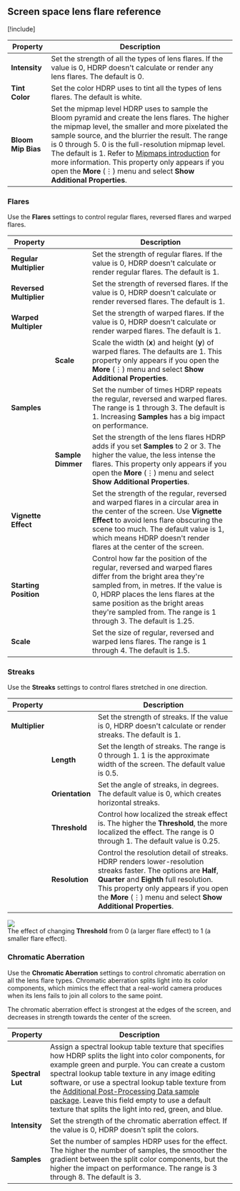 ## Screen space lens flare reference

[!include[](../../snippets/Volume-Override-Enable-Properties.md)]

| **Property**       | **Description**                                              |
| ------------------ | ------------------------------------------------------------ |
| **Intensity**      | Set the strength of all the types of lens flares. If the value is 0, HDRP doesn't calculate or render any lens flares. The default is 0. |
| **Tint Color**     | Set the color HDRP uses to tint all the types of lens flares. The default is white. |
| **Bloom Mip Bias** | Set the mipmap level HDRP uses to sample the Bloom pyramid and create the lens flares. The higher the mipmap level, the smaller and more pixelated the sample source, and the blurrier the result. The range is 0 through 5. 0 is the full-resolution mipmap level. The default is 1. Refer to [Mipmaps introduction](https://docs.unity3d.com/2023.1/Documentation/Manual/texture-mipmaps-introduction.html) for more information. This property only appears if you open the **More** (⋮) menu and select **Show Additional Properties**. |

### Flares

Use the **Flares** settings to control regular flares, reversed flares and warped flares.

| **Property**            |                   | **Description**                                              |
| ----------------------- | ----------------- | ------------------------------------------------------------ |
| **Regular Multiplier**  |                   | Set the strength of regular flares. If the value is 0, HDRP doesn't calculate or render regular flares. The default is 1. |
| **Reversed Multiplier** |                   | Set the strength of reversed flares. If the value is 0, HDRP doesn't calculate or render reversed flares. The default is 1. |
| **Warped Multipler**    |                   | Set the strength of warped flares. If the value is 0, HDRP doesn't calculate or render warped flares. The default is 1. |
|                         | **Scale**         | Scale the width (**x**) and height (**y**) of warped flares. The defaults are 1. This property only appears if you open the **More** (⋮) menu and select **Show Additional Properties**. |
| **Samples**             |                   | Set the number of times HDRP repeats the regular, reversed and warped flares. The range is 1 through 3. The default is 1. Increasing **Samples** has a big impact on performance. |
|                         | **Sample Dimmer** | Set the strength of the lens flares HDRP adds if you set **Samples** to 2 or 3. The higher the value, the less intense the flares. This property only appears if you open the **More** (⋮) menu and select **Show Additional Properties**. |
| **Vignette Effect**     |                   | Set the strength of the regular, reversed and warped flares in a circular area in the center of the screen. Use **Vignette Effect** to avoid lens flare obscuring the scene too much. The default value is 1, which means HDRP doesn't render flares at the center of the screen. |
| **Starting Position**   |                   | Control how far the position of the regular, reversed and warped flares differ from the bright area they're sampled from, in metres. If the value is 0, HDRP places the lens flares at the same position as the bright areas they're sampled from. The range is 1 through 3. The default is 1.25. |
| **Scale**               |                   | Set the size of regular, reversed and warped lens flares. The range is 1 through 4. The default is 1.5. |

### Streaks

Use the **Streaks** settings to control flares stretched in one direction.

| **Property**   |                 | **Description**                                              |
| -------------- | --------------- | ------------------------------------------------------------ |
| **Multiplier** |                 | Set the strength of streaks. If the value is 0, HDRP doesn't calculate or render streaks. The default is 1. |
|                | **Length**      | Set the length of streaks. The range is 0 through 1. 1 is the approximate width of the screen. The default value is 0.5. |
|                | **Orientation** | Set the angle of streaks, in degrees. The default value is 0, which creates horizontal streaks. |
|                | **Threshold**   | Control how localized the streak effect is. The higher the **Threshold**, the more localized the effect. The range is 0 through 1. The default value is 0.25. |
|                | **Resolution**  | Control the resolution detail of streaks. HDRP renders lower-resolution streaks faster. The options are **Half**, **Quarter** and **Eighth** full resolution. This property only appears if you open the **More** (⋮) menu and select **Show Additional Properties**. |

![](Images/shared/lens-flare/screenspacelensflares-threshold.gif)<br/>
The effect of changing **Threshold** from 0 (a larger flare effect) to 1 (a smaller flare effect).

### Chromatic Aberration

Use the **Chromatic Aberration** settings to control chromatic aberration on all the lens flare types. Chromatic aberration splits light into its color components, which mimics the effect that a real-world camera produces when its lens fails to join all colors to the same point.

The chromatic aberration effect is strongest at the edges of the screen, and decreases in strength towards the center of the screen.

| **Property**     | **Description**                                              |
| ---------------- | ------------------------------------------------------------ |
| **Spectral Lut** | Assign a spectral lookup table texture that specifies how HDRP splits the light into color components, for example green and purple. You can create a custom spectral lookup table texture in any image editing software, or use a spectral lookup table texture from the [Additional Post-Processing Data sample package](../../HDRP-Sample-Content.md#additional-post-processing-data). Leave this field empty to use a default texture that splits the light into red, green, and blue. |
| **Intensity**    | Set the strength of the chromatic aberration effect. If the value is 0, HDRP doesn't split the colors. |
| **Samples**      | Set the number of samples HDRP uses for the effect. The higher the number of samples, the smoother the gradient between the split color components, but the higher the impact on performance. The range is 3 through 8. The default is 3. |


